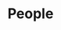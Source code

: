 ---
title: People

type: landing

sections:
  - block: markdown
    content:
      title: <br><b>Meet the Lab</b>
    design:
      columns: '1'
      background:
        image:
          filename: background-2.jpg
        filters:
          brightness: 0

  - block: people
    content:
      # Choose which groups/teams of users to display.
      #   Edit `user_groups` in each user's profile to add them to one or more of these groups.
      user_groups:
          - Principal Investigator
          - Research Faculty
          - Graduate Research Assistants
          - Undergraduate and Post-Baccalaureate Research Assistants
          - Alumni
      sort_by: Params.last_name
      sort_ascending: true
    design:
      show_interests: false
      show_role: false
      show_social: false
---
